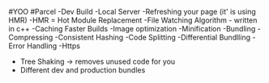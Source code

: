 #YOO
#Parcel
-Dev Build
-Local Server
-Refreshing your page (it' is using HMR)
-HMR = Hot Module Replacement
-File Watching Algorithm - written in c++
-Caching Faster Builds
-Image optimization
-Minification
-Bundling
-Compressing
-Consistent Hashing
-Code Splitting
-Differential Bundlling
-Error Handling
-Https

- Tree Shaking -> removes unused code for you
- Different dev and production bundles
